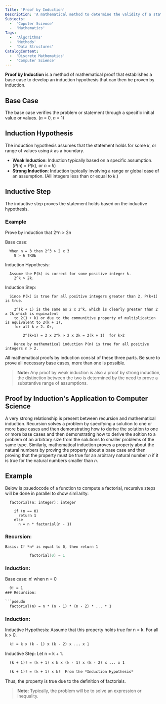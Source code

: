 ```yaml
---
Title: 'Proof by Induction'
Description: 'A mathematical method to determine the validity of a statement.'
Subjects: 
  -  'Coputer Science'
  -  'Mathematics'
Tags: 
  -  'Algorithms'
  -  'Methods'
  -  'Data Structures' 
CatalogContent: 
  -  'Discrete Mathematics'
  -  'Computer Science'
---
```


**Proof by Induction** is a method of mathematical proof that establishes a base case to develop an induction hypothesis that can then be proven by induction.

## Base Case

The base case verifies the problem or statement through a specific initial value or values. (_n_ = 0, _n_ = 1) 

## Induction Hypothesis

The induction hypothesis assumes that the statement holds for some _k_, or range of values using _k_ as a boundary.

- **Weak Induction**: Induction typically based on a specific assumption.(_P_(n) = _P_(k), or _n_ = _k_)
- **Strong Induction**: Induction typically involving a range or global case of an assumption. (All integers less than or equal to _k_.)

## Inductive Step

The inductive step proves the statement holds based on the inductive hypothesis.

### Example 

Prove by induction that 2^n > 2n

Base case: 

```pseudo
  When n = 3 then 2^3 > 2 x 3
    8 > 6 TRUE
```

Induction Hypothesis:

```pseudo
  Assume the P(k) is correct for some positive integer k.
    2^k > 2k.
```

Induction Step: 

```pseudo
  Since P(k) is true for all positive integers greater than 2, P(k+1) is true.

    2^(k + 1) is the same as 2 x 2^k, which is clearly greater than 2 x 2k,which is equivalent 
    to 2(1 + k) or due to the communitive property of multiplication is equivalent to 2(k + 1), 
    for all k > 2. Or, 

        2^(k+1) = 2 x 2^k > 2 x 2k = 2(k + 1)  for k>2
		
    Hence by mathematical induction P(n) is true for all positive integers n > 2.
```
		
All mathematical proofs by induction consist of these three parts. Be sure to prove all necessary base cases, more than one is possible.

> **Note:** Any proof by weak induction is also a proof by strong induction, the distinction between the two is determined by the need to prove a substantive range of assumptions.

## Proof by Induction's Application to Computer Science 

A very strong relationship is present between recursion and mathematical induction. Recursion solves a problem by specifying a solution to one or more base cases and then
demonstrating how to derive the solution to one or more base cases and then demonstrating how to derive the soltion to a problem of an arbitrary size from the solutions to
smaller problems of the same type. Similarly, mathematical induction proves a property about the natural numbers by proving the property about a base case and then proving that
the property must be true for an arbitrary natural number _n_ if it is true for the natural numbers smaller than _n_.

## Example

Below is psuedocode of a function to compute a factorial, recursive steps will be done in parallel to show similarity: 

```pseudo
  factorial(n: integer): integer 

    if (n == 0) 
      return 1
    else 
      n = n * factorial(n - 1)
```

### Recursion: 

	Basis: If *n* is equal to 0, then return 1
```cpp
	       factorial(0) = 1
```
### Induction: 

Base case: n! when n = 0

```tex
  0! = 1
### Recursion: 

```pseudo
  factorial(n) = n * (n - 1) * (n - 2) * ... * 1 
```

### Induction:

Inductive Hypothesis: Assume that this property holds true for n = k. For all k > 0.

```tex
  k! = k x (k - 1) x (k - 2) x ... x 1
```

Inductive Step: Let n = k + 1. 
	
```tex
  (k + 1)! = (k + 1) x k x (k - 1) x (k - 2) x ... x 1	

  (k + 1)! = (k + 1) x k!  From the *Induction Hypothesis* 
```

Thus, the property is true due to the definition of factorials.

> **Note**: Typically, the problem will be to solve an expression or inequality. 


